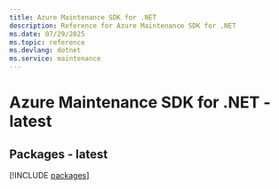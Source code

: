 ```yaml
---
title: Azure Maintenance SDK for .NET
description: Reference for Azure Maintenance SDK for .NET
ms.date: 07/29/2025
ms.topic: reference
ms.devlang: dotnet
ms.service: maintenance
---
```

# Azure Maintenance SDK for .NET - latest
## Packages - latest
[!INCLUDE [packages](maintenance-index.md)]